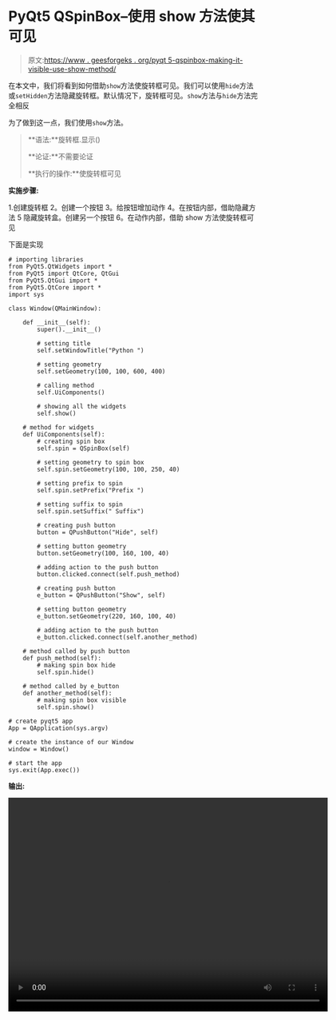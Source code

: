 # PyQt5 QSpinBox–使用 show 方法使其可见

> 原文:[https://www . geesforgeks . org/pyqt 5-qspinbox-making-it-visible-use-show-method/](https://www.geeksforgeeks.org/pyqt5-qspinbox-making-it-visible-using-show-method/)

在本文中，我们将看到如何借助`show`方法使旋转框可见。我们可以使用`hide`方法或`setHidden`方法隐藏旋转框。默认情况下，旋转框可见。`show`方法与`hide`方法完全相反

为了做到这一点，我们使用`show`方法。

> **语法:**旋转框.显示()
> 
> **论证:**不需要论证
> 
> **执行的操作:**使旋转框可见

**实施步骤:**

1.创建旋转框
2。创建一个按钮
3。给按钮增加动作
4。在按钮内部，借助隐藏方法
5 隐藏旋转盒。创建另一个按钮
6。在动作内部，借助 show 方法使旋转框可见

下面是实现

```
# importing libraries
from PyQt5.QtWidgets import * 
from PyQt5 import QtCore, QtGui
from PyQt5.QtGui import * 
from PyQt5.QtCore import *
import sys

class Window(QMainWindow):

    def __init__(self):
        super().__init__()

        # setting title
        self.setWindowTitle("Python ")

        # setting geometry
        self.setGeometry(100, 100, 600, 400)

        # calling method
        self.UiComponents()

        # showing all the widgets
        self.show()

    # method for widgets
    def UiComponents(self):
        # creating spin box
        self.spin = QSpinBox(self)

        # setting geometry to spin box
        self.spin.setGeometry(100, 100, 250, 40)

        # setting prefix to spin
        self.spin.setPrefix("Prefix ")

        # setting suffix to spin
        self.spin.setSuffix(" Suffix")

        # creating push button
        button = QPushButton("Hide", self)

        # setting button geometry
        button.setGeometry(100, 160, 100, 40)

        # adding action to the push button
        button.clicked.connect(self.push_method)

        # creating push button
        e_button = QPushButton("Show", self)

        # setting button geometry
        e_button.setGeometry(220, 160, 100, 40)

        # adding action to the push button
        e_button.clicked.connect(self.another_method)

    # method called by push button
    def push_method(self):
        # making spin box hide
        self.spin.hide()

    # method called by e_button
    def another_method(self):
        # making spin box visible
        self.spin.show()

# create pyqt5 app
App = QApplication(sys.argv)

# create the instance of our Window
window = Window()

# start the app
sys.exit(App.exec())
```

**输出:**

<video class="wp-video-shortcode" id="video-410686-1" width="640" height="428" preload="metadata" controls=""><source type="video/mp4" src="https://media.geeksforgeeks.org/wp-content/uploads/20200510232524/Python-10-05-2020-23_24_49.mp4?_=1">[https://media.geeksforgeeks.org/wp-content/uploads/20200510232524/Python-10-05-2020-23_24_49.mp4](https://media.geeksforgeeks.org/wp-content/uploads/20200510232524/Python-10-05-2020-23_24_49.mp4)</video>